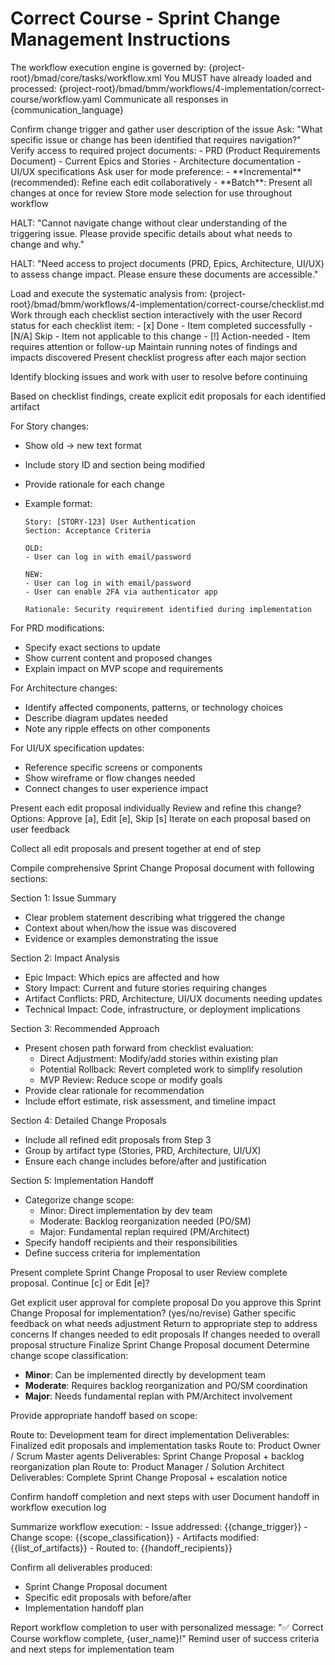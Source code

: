 # Correct Course - Sprint Change Management Instructions

<critical>The workflow execution engine is governed by: {project-root}/bmad/core/tasks/workflow.xml</critical>
<critical>You MUST have already loaded and processed: {project-root}/bmad/bmm/workflows/4-implementation/correct-course/workflow.yaml</critical>
<critical>Communicate all responses in {communication_language}</critical>

<workflow>

<step n="1" goal="Initialize Change Navigation">
  <action>Confirm change trigger and gather user description of the issue</action>
  <action>Ask: "What specific issue or change has been identified that requires navigation?"</action>
  <action>Verify access to required project documents:</action>
    - PRD (Product Requirements Document)
    - Current Epics and Stories
    - Architecture documentation
    - UI/UX specifications
  <action>Ask user for mode preference:</action>
    - **Incremental** (recommended): Refine each edit collaboratively
    - **Batch**: Present all changes at once for review
  <action>Store mode selection for use throughout workflow</action>

<action if="change trigger is unclear">HALT: "Cannot navigate change without clear understanding of the triggering issue. Please provide specific details about what needs to change and why."</action>

<action if="core documents are unavailable">HALT: "Need access to project documents (PRD, Epics, Architecture, UI/UX) to assess change impact. Please ensure these documents are accessible."</action>
</step>

<step n="2" goal="Execute Change Analysis Checklist">
  <action>Load and execute the systematic analysis from: {project-root}/bmad/bmm/workflows/4-implementation/correct-course/checklist.md</action>
  <action>Work through each checklist section interactively with the user</action>
  <action>Record status for each checklist item:</action>
    - [x] Done - Item completed successfully
    - [N/A] Skip - Item not applicable to this change
    - [!] Action-needed - Item requires attention or follow-up
  <action>Maintain running notes of findings and impacts discovered</action>
  <action>Present checklist progress after each major section</action>

<action if="checklist cannot be completed">Identify blocking issues and work with user to resolve before continuing</action>
</step>

<step n="3" goal="Draft Specific Change Proposals">
<action>Based on checklist findings, create explicit edit proposals for each identified artifact</action>

<action>For Story changes:</action>

- Show old → new text format
- Include story ID and section being modified
- Provide rationale for each change
- Example format:

  ```
  Story: [STORY-123] User Authentication
  Section: Acceptance Criteria

  OLD:
  - User can log in with email/password

  NEW:
  - User can log in with email/password
  - User can enable 2FA via authenticator app

  Rationale: Security requirement identified during implementation
  ```

<action>For PRD modifications:</action>

- Specify exact sections to update
- Show current content and proposed changes
- Explain impact on MVP scope and requirements

<action>For Architecture changes:</action>

- Identify affected components, patterns, or technology choices
- Describe diagram updates needed
- Note any ripple effects on other components

<action>For UI/UX specification updates:</action>

- Reference specific screens or components
- Show wireframe or flow changes needed
- Connect changes to user experience impact

<check if="mode is Incremental">
  <action>Present each edit proposal individually</action>
  <ask>Review and refine this change? Options: Approve [a], Edit [e], Skip [s]</ask>
  <action>Iterate on each proposal based on user feedback</action>
</check>

<action if="mode is Batch">Collect all edit proposals and present together at end of step</action>

</step>

<step n="4" goal="Generate Sprint Change Proposal">
<action>Compile comprehensive Sprint Change Proposal document with following sections:</action>

<action>Section 1: Issue Summary</action>

- Clear problem statement describing what triggered the change
- Context about when/how the issue was discovered
- Evidence or examples demonstrating the issue

<action>Section 2: Impact Analysis</action>

- Epic Impact: Which epics are affected and how
- Story Impact: Current and future stories requiring changes
- Artifact Conflicts: PRD, Architecture, UI/UX documents needing updates
- Technical Impact: Code, infrastructure, or deployment implications

<action>Section 3: Recommended Approach</action>

- Present chosen path forward from checklist evaluation:
  - Direct Adjustment: Modify/add stories within existing plan
  - Potential Rollback: Revert completed work to simplify resolution
  - MVP Review: Reduce scope or modify goals
- Provide clear rationale for recommendation
- Include effort estimate, risk assessment, and timeline impact

<action>Section 4: Detailed Change Proposals</action>

- Include all refined edit proposals from Step 3
- Group by artifact type (Stories, PRD, Architecture, UI/UX)
- Ensure each change includes before/after and justification

<action>Section 5: Implementation Handoff</action>

- Categorize change scope:
  - Minor: Direct implementation by dev team
  - Moderate: Backlog reorganization needed (PO/SM)
  - Major: Fundamental replan required (PM/Architect)
- Specify handoff recipients and their responsibilities
- Define success criteria for implementation

<action>Present complete Sprint Change Proposal to user</action>
<ask>Review complete proposal. Continue [c] or Edit [e]?</ask>
</step>

<step n="5" goal="Finalize and Route for Implementation">
<action>Get explicit user approval for complete proposal</action>
<ask>Do you approve this Sprint Change Proposal for implementation? (yes/no/revise)</ask>

<check if="no or revise">
  <action>Gather specific feedback on what needs adjustment</action>
  <action>Return to appropriate step to address concerns</action>
  <goto step="3">If changes needed to edit proposals</goto>
  <goto step="4">If changes needed to overall proposal structure</goto>

</check>

<check if="yes the proposal is approved by the user">
  <action>Finalize Sprint Change Proposal document</action>
  <action>Determine change scope classification:</action>

- **Minor**: Can be implemented directly by development team
- **Moderate**: Requires backlog reorganization and PO/SM coordination
- **Major**: Needs fundamental replan with PM/Architect involvement

<action>Provide appropriate handoff based on scope:</action>

</check>

<check if="Minor scope">
  <action>Route to: Development team for direct implementation</action>
  <action>Deliverables: Finalized edit proposals and implementation tasks</action>
</check>

<check if="Moderate scope">
  <action>Route to: Product Owner / Scrum Master agents</action>
  <action>Deliverables: Sprint Change Proposal + backlog reorganization plan</action>
</check>

<check if="Major scope">
  <action>Route to: Product Manager / Solution Architect</action>
  <action>Deliverables: Complete Sprint Change Proposal + escalation notice</action>

<action>Confirm handoff completion and next steps with user</action>
<action>Document handoff in workflow execution log</action>
</check>

</step>

<step n="6" goal="Workflow Completion">
<action>Summarize workflow execution:</action>
  - Issue addressed: {{change_trigger}}
  - Change scope: {{scope_classification}}
  - Artifacts modified: {{list_of_artifacts}}
  - Routed to: {{handoff_recipients}}

<action>Confirm all deliverables produced:</action>

- Sprint Change Proposal document
- Specific edit proposals with before/after
- Implementation handoff plan

<action>Report workflow completion to user with personalized message: "✅ Correct Course workflow complete, {user_name}!"</action>
<action>Remind user of success criteria and next steps for implementation team</action>
</step>

</workflow>

